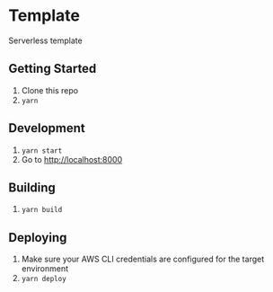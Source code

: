# Template

Serverless template

## Getting Started

1. Clone this repo
1. `yarn`

## Development

1. `yarn start`
1. Go to [http://localhost:8000](http://localhost:8000)

## Building

1. `yarn build`

## Deploying

1. Make sure your AWS CLI credentials are configured for the target environment
1. `yarn deploy`
